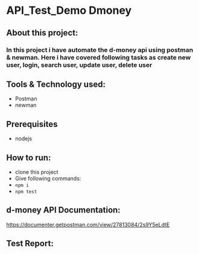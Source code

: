 # API_Test_Demo Dmoney

## About this project:
### In this project i have automate the d-money api using postman & newman. Here i have covered following tasks as create new user, login, search user, update user, delete user

## Tools & Technology used:
  - Postman
  - newman
## Prerequisites
  - nodejs

## How to run:
  - clone this project
  - Give following commands:
  - ``` npm i ```
  - ``` npm test ```

## d-money API Documentation:
https://documenter.getpostman.com/view/27813084/2s9Y5eLdtE

## Test Report:

